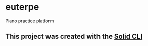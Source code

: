 # euterpe
Piano practice platform

## This project was created with the [Solid CLI](https://github.com/solidjs-community/solid-cli)

